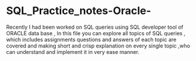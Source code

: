 # SQL_Practice_notes-Oracle-
Recently I had been worked on SQL queries using SQL developer tool of ORACLE data base , In this file you can explore all topics of SQL queries , which includes assignments questions and answers of each topic are covered and making short and crisp explanation on every single topic ,who can understand and implement it in very ease manner.
